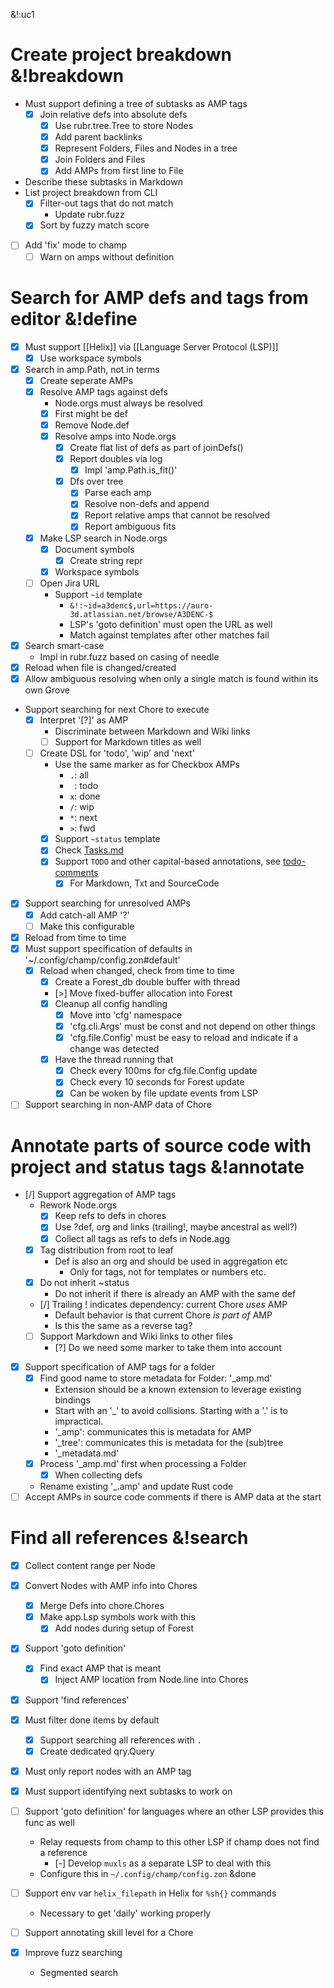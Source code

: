&!:uc1

# Create project breakdown &!breakdown
- Must support defining a tree of subtasks as AMP tags
	- [x] Join relative defs into absolute defs
		- [x] Use rubr.tree.Tree to store Nodes
		- [x] Add parent backlinks
		- [x] Represent Folders, Files and Nodes in a tree
		- [x] Join Folders and Files
		- [x] Add AMPs from first line to File
- Describe these subtasks in Markdown
- List project breakdown from CLI
	- [x] Filter-out tags that do not match
		- Update rubr.fuzz
	- [x] Sort by fuzzy match score
- [ ] Add 'fix' mode to champ
	- [ ] Warn on amps without definition

# Search for AMP defs and tags from editor &!define
- [x] Must support [[Helix]] via [[Language Server Protocol (LSP)]]
	- [x] Use workspace symbols
- [x] Search in amp.Path, not in terms
	- [x] Create seperate AMPs
	- [x] Resolve AMP tags against defs
		- Node.orgs must always be resolved
		- [x] First might be def
		- [x] Remove Node.def
		- [x] Resolve amps into Node.orgs
			- [x] Create flat list of defs as part of joinDefs()
			- [x] Report doubles via log
				- [x] Impl 'amp.Path.is_fit()'
			- [x] Dfs over tree
				- [x] Parse each amp
				- [x] Resolve non-defs and append
				- [x] Report relative amps that cannot be resolved
				- [x] Report ambiguous fits
	- [x] Make LSP search in Node.orgs
		- [x] Document symbols
			- [x] Create string repr
		- [x] Workspace symbols
	- [ ] Open Jira URL
		- Support `~id` template
			- `&!:~id=a3denc$,url=https://auro-3d.atlassian.net/browse/A3DENC-$`
			- LSP's 'goto definition' must open the URL as well
			- Match against templates after other matches fail
- [x] Search smart-case
	- Impl in rubr.fuzz based on casing of needle
- [x] Reload when file is changed/created
- [x] Allow ambiguous resolving when only a single match is found within its own Grove
- Support searching for next Chore to execute
	- [x] Interpret '[?]' as AMP
		- Discriminate between Markdown and Wiki links
		- [ ] Support for Markdown titles as well
	- [ ] Create DSL for 'todo', 'wip' and 'next'
		- Use the same marker as for Checkbox AMPs
			- `.`: all
			- ` `: todo
			- `x`: done
			- `/`: wip
			- `*`: next
			- `>`: fwd
		- [x] Support `~status` template
		- [x] Check [Tasks.md](https://tasks.md/)
		- [x] Support `TODO` and other capital-based annotations, see [todo-comments](https://github.com/folke/todo-comments.nvim)
			- [x] For Markdown, Txt and SourceCode
- [x] Support searching for unresolved AMPs
	- [x] Add catch-all AMP '?'
	- [ ] Make this configurable
- [x] Reload from time to time
- [x] Must support specification of defaults in '~/.config/champ/config.zon#default'
	- [x] Reload when changed, check from time to time
		- [x] Create a Forest_db double buffer with thread
		- [>] Move fixed-buffer allocation into Forest
		- [x] Cleanup all config handling
			- [x] Move into 'cfg' namespace
			- [x] 'cfg.cli.Args' must be const and not depend on other things
			- [x] 'cfg.file.Config' must be easy to reload and indicate if a change was detected
		- [x] Have the thread running that
			- [x] Check every 100ms for cfg.file.Config update
			- [x] Check every 10 seconds for Forest update
			- [x] Can be woken by file update events from LSP
- [ ] Support searching in non-AMP data of Chore

# Annotate parts of source code with project and status tags &!annotate
- [/] Support aggregation of AMP tags
	- Rework Node.orgs
		- [x] Keep refs to defs in chores
		- [x] Use ?def, org and links (trailing!, maybe ancestral as well?)
		- [x] Collect all tags as refs to defs in Node.agg
	- [x] Tag distribution from root to leaf
		- Def is also an org and should be used in aggregation etc
			- Only for tags, not for templates or numbers etc.
	- [x] Do not inherit ~status
		- Do not inherit if there is already an AMP with the same def
	- [/] Trailing ! indicates dependency: current Chore _uses_ AMP
		- Default behavior is that current Chore _is part of_ AMP
		- Is this the same as a reverse tag?
	- [ ] Support Markdown and Wiki links to other files
		- [?] Do we need some marker to take them into account
- [x] Support specification of AMP tags for a folder
	- [x] Find good name to store metadata for Folder: '_amp.md'
		- Extension should be a known extension to leverage existing bindings
		- Start with an '_' to avoid collisions. Starting with a '.' is to impractical.
		- '_amp': communicates this is metadata for AMP
		- '_tree': communicates this is metadata for the (sub)tree
		- '_metadata.md'
	- [x] Process '_amp.md' first when processing a Folder
		- [x] When collecting defs
	- Rename existing '_.amp' and update Rust code
- [ ] Accept AMPs in source code comments if there is AMP data at the start

# Find all references &!search
- [x] Collect content range per Node
- [x] Convert Nodes with AMP info into Chores
	- [x] Merge Defs into chore.Chores
	- [x] Make app.Lsp symbols work with this
		- [x] Add nodes during setup of Forest
- [x] Support 'goto definition'
	- [x] Find exact AMP that is meant
		- [x] Inject AMP location from Node.line into Chores
- [x] Support 'find references'
- [x] Must filter done items by default
	- [x] Support searching all references with `.`
	- [x] Create dedicated qry.Query
- [x] Must only report nodes with an AMP tag
- [x] Must support identifying next subtasks to work on
- [ ] Support 'goto definition' for languages where an other LSP provides this func as well
	- Relay requests from champ to this other LSP if champ does not find a reference
		- [-] Develop `muxls` as a separate LSP to deal with this
	- Configure this in `~/.config/champ/config.zon` &done

- [ ] Support env var `helix_filepath` in Helix for `%sh{}` commands
	- Necessary to get 'daily' working properly
- [ ] Support annotating skill level for a Chore
- [x] Improve fuzz searching
	- Segmented search
